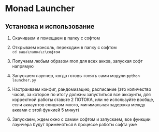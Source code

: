 # Monad Launcher

## Установка и использование

1. Скачиваем и помещаем в папку с софтом

2. Открываем консоль, переходим в папку с софтом  
`cd ваша\папка\с\софтом`

3. Получаем любым образом mon для всех акков, запуская софт напрямую

4. Запускаем лаунчер, когда готовы гонять сами модули
`python launcher.py`

5. Настраиваем конфиг, рандомизацию, расписание (это количество часов, за которое по итогу должны запуститься все аккаунты, для корректной работы ставьте 2 ПОТОКА, или не используйте вообще, если аккаунтов слишком много, минимальная задержка между акками с этой функией 5 минут)

6. Запускаем, ждем окно с самим софтом и запускаем, все функции лаунчера будут применяться в процессе работы софта уже
